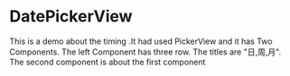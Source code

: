 # DatePickerView
This is a demo about the timing .It had used PickerView and it has Two Components. The left Component has three row. The titles are "日,周,月". The second component is about the first component
